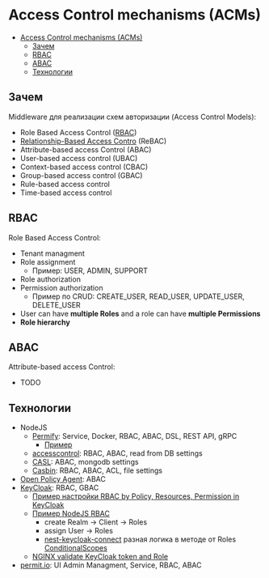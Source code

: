 # Access Control mechanisms (ACMs)

- [Access Control mechanisms (ACMs)](#access-control-mechanisms-acms)
  - [Зачем](#зачем)
  - [RBAC](#rbac)
  - [ABAC](#abac)
  - [Технологии](#технологии)

## Зачем

Middleware для реализации схем авторизации (Access Control Models):

- Role Based Access Control ([RBAC](#rbac))  
- [Relationship-Based Access Contro](https://www.permit.io/blog/what-is-rebac) (ReBAC)
- Attribute-based access Control (ABAC)
- User-based access control (UBAC)
- Context-based access control (CBAC)
- Group-based access control (GBAC)
- Rule-based access control
- Time-based access control

## RBAC

Role Based Access Control:

- Tenant managment
- Role assignment
	- Пример: USER, ADMIN, SUPPORT
- Role authorization
- Permission authorization
  - Пример по CRUD: CREATE_USER, READ_USER, UPDATE_USER, DELETE_USER
- User can have __multiple Roles__ and a role can have __multiple Permissions__
- __Role hierarchy__

## ABAC

Attribute-based access Control:

- TODO

## Технологии

- NodeJS
  - [Permify](https://github.com/Permify/permify): Service, Docker, RBAC, ABAC, DSL, REST API, gRPC
    - [Пример](https://nuancesprog.ru/p/22727/)
  - [accesscontrol](https://www.npmjs.com/package/accesscontrol): RBAC, ABAC, read from DB settings
  - [CASL](https://github.com/stalniy/casl): ABAC, mongodb settings
  - [Casbin](https://github.com/casbin/node-casbin): RBAC, ABAC, ACL, file settings
- [Open Policy Agent](https://www.openpolicyagent.org/): ABAC
- [KeyCloak](iam/iam.keycloak.md#access-control): RBAC, GBAC
  - [Пример настройки RBAC by Policy, Resources, Permission in KeyCloak](https://htl-leonding-college.github.io/quarkus-security-lecture-notes/keycloak-rbac.html)
  - [Пример NodeJS RBAC](https://dev.to/haithamoumer/secure-your-rest-api-using-keycloak-role-based-access-control-3f96)
    - create Realm -> Client -> Roles
    - assign User -> Roles
    - [nest-keycloak-connect](https://www.npmjs.com/package/nest-keycloak-connect) разная логика в методе от Roles [ConditionalScopes](https://github.com/ferrerojosh/nest-keycloak-connect/blob/21f3901599e216f7f495942048c8f15ff2e4a12a/example/src/product/product/product.controller.ts)
  - [NGINX validate KeyCloak token and Role](https://dev.to/sergey-dudik/nginx-and-keycloak-a-perfect-pair-for-gateway-security-3ief)
- [permit.io](https://www.permit.io/rbac): UI Admin Managment, Service, RBAC, ABAC
